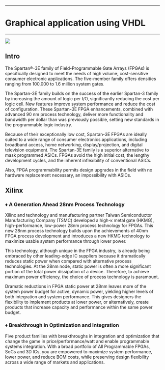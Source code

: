 ************************************************
# Graphical application using VHDL
***********************************************
![](http://www.digilentinc.com/Data/Products/BASYS2/BASYS2-top-400.jpg "")

## Intro
The Spartan®-3E family of Field-Programmable Gate Arrays (FPGAs) is specifically designed to meet the needs of high volume, cost-sensitive consumer electronic applications. The five-member family offers densities ranging from 100,000 to 1.6 million system gates. 

The Spartan-3E family builds on the success of the earlier Spartan-3 family by increasing the amount of logic per I/O, significantly reducing the cost per logic cell. New features improve system performance and reduce the cost of configuration. These Spartan-3E FPGA enhancements, combined with advanced 90 nm process technology, deliver more functionality and bandwidth per dollar than was previously possible, setting new standards in the programmable logic industry. 

Because of their exceptionally low cost, Spartan-3E FPGAs are ideally suited to a wide range of consumer electronics applications, including broadband access, home networking, display/projection, and digital television equipment. 
The Spartan-3E family is a superior alternative to mask programmed ASICs. FPGAs avoid the high initial cost, the lengthy development cycles, and the inherent inflexibility of conventional ASICs. 

Also, FPGA programmability permits design upgrades in the field with no hardware replacement necessary, an impossibility with ASICs.

## Xilinx
### ♦ A Generation Ahead 28nm Process Technology

Xilinx and technology and manufacturing partner Taiwan Semiconductor Manufacturing Company (TSMC) developed a high-κ metal gate (HKMG), high-performance, low-power 28nm process technology for FPGAs. This new 28nm process technology builds upon the achievements of 40nm FPGA process development and introduces a new HKMG technology to maximize usable system performance through lower power.

This technology, although unique in the FPGA industry, is already being embraced by other leading-edge IC suppliers because it dramatically reduces static power when compared with alternative process technologies. At the 28nm node, static power is often a more significant portion of the total power dissipation of a device. Therefore, to achieve maximum power efficiency, the choice of process technology is paramount.

Dramatic reductions in FPGA static power at 28nm leaves more of the system power budget for active, dynamic power, yielding higher levels of both integration and system performance. This gives designers the flexibility to implement products at lower power, or alternatively, create products that increase capacity and performance within the same power budget.

### ♦ Breakthrough in Optimization and Integration

Five product families with breakthroughs in integration and optimization that change the game in price/performance/watt and enable programmable systems integration. With a broad portfolio of All Programmable FPGAs, SoCs and 3D ICs, you are empowered to maximize system performance, lower power, and reduce BOM costs, while preserving design flexibility across   a wide range of markets and applications.
